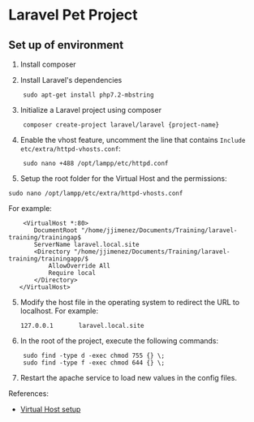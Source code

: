 # Laravel Pet Project
## Set up of environment

1. Install composer

2. Install Laravel's dependencies

```
    sudo apt-get install php7.2-mbstring
```


3. Initialize a Laravel project using composer

```
    composer create-project laravel/laravel {project-name}
```
    
4. Enable the vhost feature, uncomment the line that contains 
`Include etc/extra/httpd-vhosts.conf`:

```
    sudo nano +488 /opt/lampp/etc/httpd.conf
```

5. Setup the root folder for the Virtual Host and the permissions:

```
sudo nano /opt/lampp/etc/extra/httpd-vhosts.conf 
```

For example:

```
    <VirtualHost *:80>
       DocumentRoot "/home/jjimenez/Documents/Training/laravel-training/trainingap$
       ServerName laravel.local.site
       <Directory "/home/jjimenez/Documents/Training/laravel-training/trainingapp/$
           AllowOverride All
           Require local
       </Directory>
   </VirtualHost>
 ```

5. Modify the host file in the operating system to redirect the URL to localhost. For example: 

    `127.0.0.1       laravel.local.site`

6. In the root of the project, execute the following commands:

```   
    sudo find -type d -exec chmod 755 {} \;
    sudo find -type f -exec chmod 644 {} \;
```

7. Restart the apache service to load new values in the config files.

References:

- [Virtual Host setup](https://www.youtube.com/watch?v=2UbpmSNr48c)